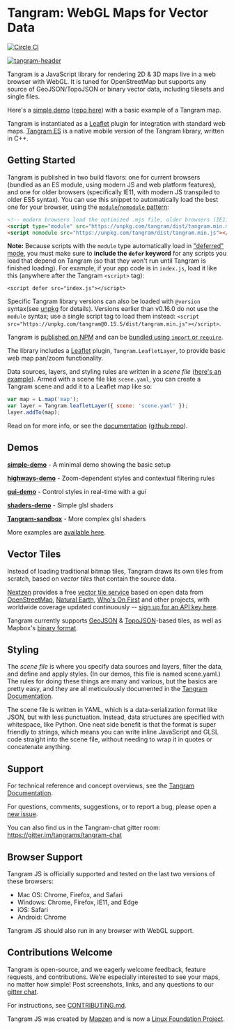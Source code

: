 Tangram: WebGL Maps for Vector Data
===

[![Circle CI](https://circleci.com/gh/tangrams/tangram.png?style=badge&circle-token=2529a88125530794f64ffa1783625b5357456f71)](https://circleci.com/gh/tangrams/tangram)

<a href="http://tangrams.github.io/tangram" target="_blank">
<img alt="tangram-header" src="https://cloud.githubusercontent.com/assets/459970/7569087/8cd14df6-f7d4-11e4-8360-db31790d2bbf.png">
</a>

Tangram is a JavaScript library for rendering 2D & 3D maps live in a web browser with WebGL. It is tuned for OpenStreetMap but supports any source of GeoJSON/TopoJSON or binary vector data, including tilesets and single files.

Here's a [simple demo](https://tangrams.github.io/simple-demo/) ([repo here](https://github.com/tangrams/simple-demo)) with a basic example of a Tangram map.

Tangram is instantiated as a [Leaflet](http://leafletjs.com/) plugin for integration with standard web maps. [Tangram ES](https://github.com/tangrams/tangram-es) is a native mobile version of the Tangram library, written in C++.

## Getting Started

Tangram is published in two build flavors: one for current browsers (bundled as an ES module, using modern JS and web platform features), and one for older browsers (specifically IE11, with modern JS transpiled to older ES5 syntax). You can use this snippet to automatically load the best one for your browser, using the [`module`/`nomodule` pattern](https://developers.google.com/web/fundamentals/primers/modules#browser):

```html
<!-- modern browsers load the optimized .mjs file, older browsers (IE11) load the transpiled .js file -->
<script type="module" src="https://unpkg.com/tangram/dist/tangram.min.mjs"></script>
<script nomodule src="https://unpkg.com/tangram/dist/tangram.min.js"></script>
```

**Note:** Because scripts with the `module` type automatically load in ["deferred" mode](https://flaviocopes.com/javascript-async-defer/), you must make sure to **include the `defer` keyword** for any scripts you load that depend on Tangram (so that they won't run until Tangram is finished loading). For example, if your app code is in `index.js`, load it like this (anywhere after the Tangram `<script>` tag):

`<script defer src="index.js"></script>`

Specific Tangram library versions can also be loaded with `@version` syntax(see [unpkg](https://unpkg.com/) for details). Versions earlier than v0.16.0 do not use the `module` syntax; use a single script tag to load them instead: `<script src="https://unpkg.com/tangram@0.15.5/dist/tangram.min.js"></script>`.

Tangram is [published on NPM](https://www.npmjs.com/package/tangram) and can be [bundled using `import` or `require`](https://github.com/tangrams/tangram-play/wiki/Using-Tangram-with-Bundlers-&-Frameworks).

The library includes a [Leaflet](http://leafletjs.com) plugin, `Tangram.LeafletLayer`, to provide basic web map pan/zoom functionality.

Data sources, layers, and styling rules are written in a *scene file* ([here's an example](https://github.com/tangrams/simple-demo/blob/master/scene.yaml)). Armed with a scene file like `scene.yaml`, you can create a Tangram scene and add it to a Leaflet map like so:

```js
var map = L.map('map');
var layer = Tangram.leafletLayer({ scene: 'scene.yaml' });
layer.addTo(map);
```

Read on for more info, or see the [documentation](https://tangrams.readthedocs.io/) ([github repo](https://github.com/tangrams/tangram-docs/)).

## Demos

[**simple-demo**](http://github.com/tangrams/tangram-demo) - A minimal demo showing the basic setup

[**highways-demo**](http://github.com/tangrams/highways-demo) - Zoom-dependent styles and contextual filtering rules

[**gui-demo**](http://github.com/tangrams/gui-demo) - Control styles in real-time with a gui

[**shaders-demo**](http://github.com/tangrams/shaders-demo) - Simple glsl shaders

[**Tangram-sandbox**](http://github.com/tangrams/tangram-sandbox) - More complex glsl shaders

More examples are [available here](https://github.com/tangrams?utf8=%E2%9C%93&q=demo&type=&language=).

## Vector Tiles

Instead of loading traditional bitmap tiles, Tangram draws its own tiles from scratch, based on *vector tiles* that contain the source data.

[Nextzen](https://www.nextzen.org/) provides a free [vector tile service](https://developers.nextzen.org/about.html) based on open data from [OpenStreetMap](https://openstreetmap.org/), [Natural Earth](http://www.naturalearthdata.com/), [Who's On First](https://whosonfirst.org/) and other projects,  with worldwide coverage updated continuously -- [sign up for an API key here](https://developers.nextzen.org/).

Tangram currently supports [GeoJSON](http://geojson.org/) & [TopoJSON](https://github.com/mbostock/topojson)-based tiles, as well as Mapbox's [binary format](https://github.com/mapbox/vector-tile-spec).

## Styling

The *scene file* is where you specify data sources and layers, filter the data, and define and apply styles. (In our demos, this file is named scene.yaml.) The rules for doing these things are many and various, but the basics are pretty easy, and they are all meticulously documented in the [Tangram Documentation](https://tangrams.readthedocs.io/).

The scene file is written in YAML, which is a data-serialization format like JSON, but with less punctuation. Instead, data structures are specified with whitespace, like Python. One neat side benefit is that the format is super friendly to strings, which means you can write inline JavaScript and GLSL code straight into the scene file, without needing to wrap it in quotes or concatenate anything.

## Support

For technical reference and concept overviews, see the [Tangram Documentation](https://tangrams.readthedocs.io/).

For questions, comments, suggestions, or to report a bug, please open a [new issue](https://github.com/tangrams/tangram/issues).

You can also find us in the Tangram-chat gitter room: https://gitter.im/tangrams/tangram-chat

## Browser Support

Tangram JS is officially supported and tested on the last two versions of these browsers:

- Mac OS: Chrome, Firefox, and Safari
- Windows: Chrome, Firefox, IE11, and Edge
- iOS: Safari
- Android: Chrome

Tangram JS should also run in any browser with WebGL support.

## Contributions Welcome

Tangram is open-source, and we eagerly welcome feedback, feature requests, and contributions. We’re especially interested to see your maps, no matter how simple! Post screenshots, links, and any questions to our [gitter chat](https://gitter.im/tangrams/tangram-chat).

For instructions, see [CONTRIBUTING.md](CONTRIBUTING.md).

Tangram JS was created by [Mapzen](https://www.mapzen.com/) and is now a [Linux Foundation Project](https://www.linuxfoundation.org/press-release/2019/01/mapzen-open-source-data-and-software-for-real-time-mapping-applications-to-become-a-linux-foundation-project/).
